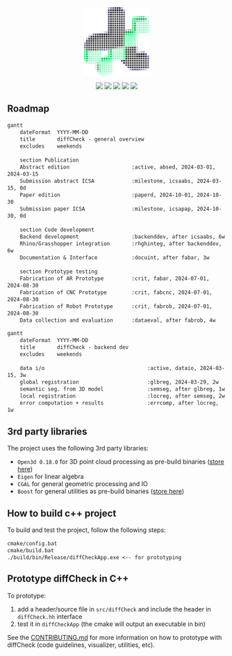 <p align="center">
    <img src="./assets/logo/logo_pixelized_bwvioelt.png" width="150">
</p>
<p align="center">
    <img src="https://github.com/diffCheckOrg/diffCheck/actions/workflows/cpp-build.yml/badge.svg">
    <img src="https://github.com/diffCheckOrg/diffCheck/actions/workflows/gh-build.yml/badge.svg">
    <img src="https://github.com/diffCheckOrg/diffCheck/actions/workflows/pypi-build.yml/badge.svg">
    <img href="https://pypi.org/project/diffCheck/" src="https://img.shields.io/pypi/v/diffCheck">
    <img href="https://github.com/ellerbrock/open-source-badges/" src="https://badges.frapsoft.com/os/v2/open-source.svg?v=103">
</p>


## Roadmap

```mermaid
gantt
    dateFormat  YYYY-MM-DD
    title       diffCheck - general overview
    excludes    weekends

    section Publication
    Abstract edition                    :active, absed, 2024-03-01, 2024-03-15
    Submission abstract ICSA            :milestone, icsaabs, 2024-03-15, 0d
    Paper edition                       :paperd, 2024-10-01, 2024-10-30
    Submission paper ICSA               :milestone, icsapap, 2024-10-30, 0d

    section Code development
    Backend development                 :backenddev, after icsaabs, 6w
    Rhino/Grasshopper integration       :rhghinteg, after backenddev, 6w
    Documentation & Interface           :docuint, after fabar, 3w

    section Prototype testing
    Fabrication of AR Prototype         :crit, fabar, 2024-07-01, 2024-08-30
    Fabrication of CNC Prototype        :crit, fabcnc, 2024-07-01, 2024-08-30
    Fabrication of Robot Prototype      :crit, fabrob, 2024-07-01, 2024-08-30
    Data collection and evaluation      :dataeval, after fabrob, 4w
```

```mermaid
gantt
    dateFormat  YYYY-MM-DD
    title       diffCheck - backend dev
    excludes    weekends

    data i/o                                 :active, dataio, 2024-03-15, 3w
    global registration                      :glbreg, 2024-03-29, 2w
    semantic seg. from 3D model              :semseg, after glbreg, 1w
    local registration                       :locreg, after semseg, 2w
    error computation + results              :errcomp, after locreg, 1w
```

## 3rd party libraries

The project uses the following 3rd party libraries:
- `Open3d 0.18.0` for 3D point cloud processing as pre-build binaries ([store here](https://github.com/diffCheckOrg/submodule-open3d.git))
- `Eigen` for linear algebra
- `CGAL` for general geometric processing and IO
- `Boost` for general utilities as pre-build binaries ([store here](https://github.com/diffCheckOrg/submodule-boost.git))

## How to build c++ project
To build and test the project, follow the following steps:

```terminal
cmake/config.bat
cmake/build.bat
./build/bin/Release/diffCheckApp.exe <-- for prototyping
```

## Prototype diffCheck in C++
To prototype:
1) add a header/source file in `src/diffCheck` and include the header in `diffCheck.hh` interface
1) test it in `diffCheckApp` (the cmake will output an executable in bin)

See the [CONTRIBUTING.md](https://github.com/diffCheckOrg/diffCheck/blob/main/CONTRIBUTING.md) for more information on how to prototype with diffCheck (code guidelines, visualizer, utilities, etc).

